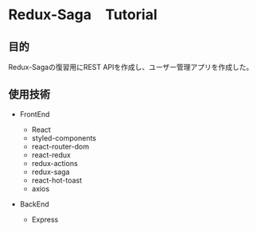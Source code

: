 # Redux-Saga　Tutorial

## 目的
Redux-Sagaの復習用にREST APIを作成し、ユーザー管理アプリを作成した。

## 使用技術
- FrontEnd
    - React
    - styled-components
    - react-router-dom
    - react-redux
    - redux-actions
    - redux-saga
    - react-hot-toast
    - axios

- BackEnd
    - Express
